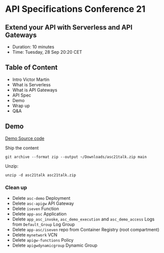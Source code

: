 # API Specifications Conference 21

## Extend your API with Serverless and API Gateways

- Duration: 10 minutes
- Time: Tuesday, 28 Sep 20:20 CET

## Table of Content

- Intro Victor Martin
- What is Serverless
- What is API Gateways
- API Spec
- Demo
- Wrap up
- Q&A
  
## Demo

[Demo Source code](src/README.md)

Ship the content

```
git archive --format zip --output ~/Downloads/asc21talk.zip main
```

Unzip:
```
unzip -d asc21talk asc21talk.zip
```

### Clean up

- Delete `asc-demo` Deployment
- Delete `asc-apigw` API Gateway
- Delete `iseven` Function
- Delete `app-asc` Application
- Delete `app_asc_invoke`, `asc_demo_execution` and `asc_demo_access` Logs from `Default_Group` Log Group
- Delete `app-asc/iseven` repo from Container Registry (root compartment)
- Delete `mynetwork` VCN
- Delete `apigw-functions` Policy
- Delete `apigwdynamicgroup` Dynamic Group